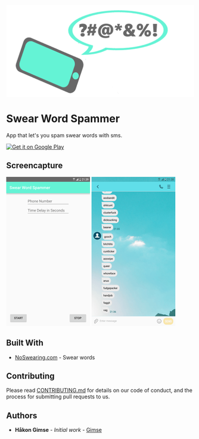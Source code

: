 ![Promoimage](promobilde.png)

# Swear Word Spammer

App that let's you spam swear words with sms.

<a href='https://play.google.com/store/apps/details?id=com.easybrain.sudoku.android&pcampaignid=MKT-Other-global-all-co-prtnr-py-PartBadge-Mar2515-1'><img alt='Get it on Google Play' src='https://play.google.com/intl/en_us/badges/images/generic/en_badge_web_generic.png' height="46"/></a>

## Screencapture

![Screenshot1](Screenshot1_resized.png)  ![Screenshot2](Screenshot2_resized.png)

## Built With

* [NoSwearing.com](https://www.noswearing.com) - Swear words

## Contributing

Please read [CONTRIBUTING.md](CONTRIBUTING.md) for details on our code of conduct, and the process for submitting pull requests to us.

## Authors

* **Håkon Gimse** - *Initial work* - [Gimse](https://github.com/gimse)


